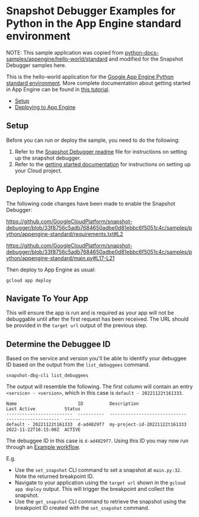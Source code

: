 # Snapshot Debugger Examples for Python in the App Engine standard environment

NOTE: This sample application was copied from
[python-docs-samples/appengine/hello-world/standard][sample-source]
and modified for the Snapshot Debugger samples here.


This is the hello-world application for the
[Google App Engine Python standard environment](https://cloud.google.com/appengine/docs/standard/python3).
More complete documentation about getting started in App Engine can be found in
[this tutorial](https://cloud.google.com/appengine/docs/standard/python3/building-app).

* [Setup](#setup)
* [Deploying to App Engine](#deploying-to-app-engine)

## Setup

Before you can run or deploy the sample, you need to do the following:

1.  Refer to the [Snapshot Debugger readme](../../../README.md) file for
    instructions on setting up the snapshot debugger.
1.  Refer to the [getting started documentation][create-cloud-project]
    for instructions on setting up your Cloud project.

## Deploying to App Engine

The following code changes have been made to enable the Snapshot Debugger:

https://github.com/GoogleCloudPlatform/snapshot-debugger/blob/33f8756c5adb7684650adbe0d81ebbc6f5051c4c/samples/python/appengine-standard/requirements.txt#L2

https://github.com/GoogleCloudPlatform/snapshot-debugger/blob/33f8756c5adb7684650adbe0d81ebbc6f5051c4c/samples/python/appengine-standard/main.py#L17-L21

Then deploy to App Engine as usual:

    gcloud app deploy


## Navigate To Your App

This will ensure the app is run and is required as your app will not be
debuggable until after the first request has been received.  The URL should be
provided in the `target url` output of the previous step.

## Determine the Debuggee ID

Based on the service and version you'll be able to identify your debuggee ID
based on the output from the `list_debuggees` command.

```
snapshot-dbg-cli list_debuggees
```

The output will resemble the following. The first column will contain an entry
`<service> - <version>`, which in this case is `default - 20221122t161333`.

```
Name                       ID          Description                    Last Active           Status
-------------------------  ----------  -----------------------------  --------------------  ------
default - 20221122t161333  d-ad4829f7  my-project-id-20221122t161333  2022-11-22T16:15:00Z  ACTIVE
```

The debuggee ID in this case is  `d-ad4829f7`. Using this ID you may now run
through an [Example workflow](../../../README.md#example-workflow).

E.g.
*    Use the `set_snapshot` CLI command to set a snapshot at `main.py:32`.
     Note the returned breakpoint ID.
*    Navigate to your application using the `target url` shown in the
     `gcloud app deploy` output. This will trigger the breakpoint and
     collect the snapshot.
*    Use the `get_snapshot` CLI command to retrieve the snapshot using the
     breakpoint ID created with the `set_snapshot` command.

[sample-source]: https://github.com/GoogleCloudPlatform/python-docs-samples/tree/main/appengine/standard_python3/hello_world
[create-cloud-project]: https://cloud.google.com/appengine/docs/standard/python3/building-app/creating-gcp-project

